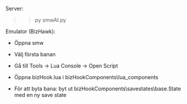 Server:
>> py smwAI.py

Emulator (BizHawk):
- Öppna smw
- Välj första banan
- Gå till Tools -> Lua Console -> Open Script
- Öppna bizHook.lua i bizHookComponents\lua_components

- För att byta bana: byt ut bizHookComponents\savestates\base.State med en ny save state